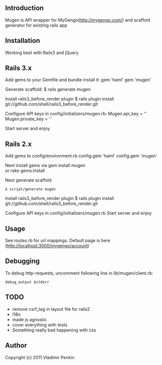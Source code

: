 ## Introduction
  Mugen is API wrapper for MyGengo(<http://mygengo.com/>) and scaffold generator for existing rails app
   
## Installation       
  Working best with Rails3 and jQuery
  
## Rails 3.x

  Add gems to your Gemfile and bundle install it:
    gem 'haml'
    gem 'mugen'
  
  Generate scaffold:
    $ rails generate mugen

  Install rails3_before_render plugin
    $ rails plugin install git://github.com/shell/rails3_before_render.git
    
  Configure API keys in config/initializers/mugen.rb:
    Mugen.api_key = ''
    Mugen.private_key = ''
  
   Start server and enjoy

## Rails 2.x
  Add gems to config/environment.rb
    config.gem 'haml'
    config.gem 'mugen'
    
  Next install gems via 
    gem install mugen    
    or 
    rake gems:install
    
  Next generate scaffold
    
    $ script/generate mugen

  Install rails3_before_render plugin
    $ rails plugin install git://github.com/shell/rails3_before_render.git
    
  Configure API keys in config/initializers/mugen.rb
  Start server and enjoy
  
## Usage
  See routes.rb for url mappings.
  Default page is here (<http://localhost:3000/mygengo/account>)

## Debugging

  To debug http-requests, uncomment following line in lib/mugen/client.rb:
  
    debug_output $stderr

## TODO
- remove csrf_tag in layout file for rails2
- I18n
- made js agnostic
- cover everything with tests   
- Something really bad happening with css
               

## Author
Copyright (c) 2011 Vladimir Penkin
